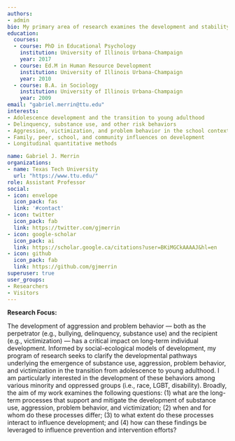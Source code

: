 ```yaml
---
authors:
- admin
bio: My primary area of research examines the development and stability of aggression, substance use, victimization, and other problem behaviors across adolescence and in the transition to young adulthood.
education:
  courses:
  - course: PhD in Educational Psychology
    institution: University of Illinois Urbana-Champaign
    year: 2017
  - course: Ed.M in Human Resource Development
    institution: University of Illinois Urbana-Champaign
    year: 2010
  - course: B.A. in Sociology
    institution: University of Illinois Urbana-Champaign
    year: 2009
email: "gabriel.merrin@ttu.edu"
interests:
- Adolescence development and the transition to young adulthood
- Delinquency, substance use, and other risk behaviors 
- Aggression, victimization, and problem behavior in the school context
- Family, peer, school, and community influences on development
- Longitudinal quantitative methods

name: Gabriel J. Merrin
organizations:
- name: Texas Tech University
  url: "https://www.ttu.edu/"
role: Assistant Professor
social:
- icon: envelope
  icon_pack: fas
  link: '#contact'
- icon: twitter
  icon_pack: fab
  link: https://twitter.com/gjmerrin
- icon: google-scholar
  icon_pack: ai
  link: https://scholar.google.ca/citations?user=BKiMGCkAAAAJ&hl=en
- icon: github
  icon_pack: fab
  link: https://github.com/gjmerrin
superuser: true
user_groups:
- Researchers
- Visitors
---
```


**Research Focus:**

The development of aggression and problem behavior — both as the perpetrator (e.g., bullying, delinquency, substance use) and the recipient (e.g., victimization) — has a critical impact on long-term individual development. Informed by social-ecological models of development, my program of research seeks to clarify the developmental pathways underlying the emergence of substance use, aggression, problem behavior, and victimization in the transition from adolescence to young adulthood. I am particularly interested in the development of these behaviors among various minority and oppressed groups (i.e., race, LGBT, disability). Broadly, the aim of my work examines the following questions: (1) what are the long-term processes that support and mitigate the development of substance use, aggression, problem behavior, and victimization; (2) when and for whom do these processes differ; (3) to what extent do these processes interact to influence development; and (4) how can these findings be leveraged to influence prevention and intervention efforts? 
